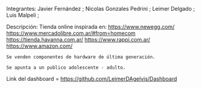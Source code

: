 Integrantes:
    Javier Fernández ; 
    Nicolas Gonzales Pedrini ; 
    Leimer Delgado ; 
    Luis Malpeli ;

Descripción:
    Tienda online inspirada en:
        https://www.newegg.com/
        https://www.mercadolibre.com.ar/#from=homecom
        https://tienda.havanna.com.ar/
        https://www.rappi.com.ar/
        https://www.amazon.com/ 

    Se venden componentes de hardware de última generación. 
    
    Se apunta a un publico adolescente - adulto.

Link del dashboard = https://github.com/LeimerDAgelvis/Dashboard

